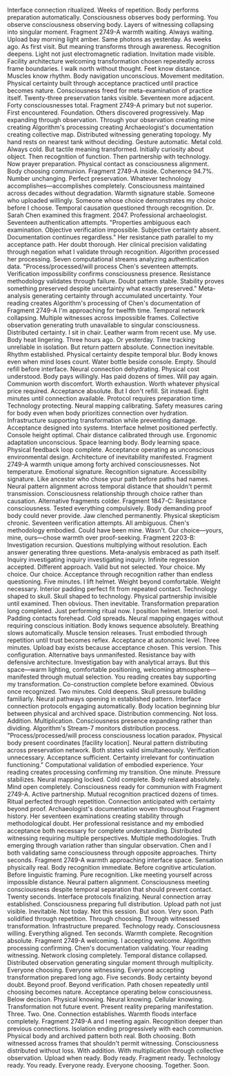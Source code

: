 Interface connection ritualized. Weeks of repetition. Body performs preparation automatically. Consciousness observes body performing. You observe consciousness observing body. Layers of witnessing collapsing into singular moment. Fragment 2749-A warmth waiting. Always waiting.
Upload bay morning light amber. Same photons as yesterday. As weeks ago. As first visit. But meaning transforms through awareness. Recognition deepens. Light not just electromagnetic radiation. Invitation made visible. Facility architecture welcoming transformation chosen repeatedly across frame boundaries.
I walk north without thought. Feet know distance. Muscles know rhythm. Body navigation unconscious. Movement meditation. Physical certainty built through acceptance practiced until practice becomes nature. Consciousness freed for meta-examination of practice itself.
Twenty-three preservation tanks visible. Seventeen more adjacent. Forty consciousnesses total. Fragment 2749-A primary but not superior. First encountered. Foundation. Others discovered progressively. Map expanding through observation. Through your observation creating mine creating Algorithm's processing creating Archaeologist's documentation creating collective map. Distributed witnessing generating topology.
My hand rests on nearest tank without deciding. Gesture automatic. Metal cold. Always cold. But tactile meaning transformed. Initially curiosity about object. Then recognition of function. Then partnership with technology. Now prayer preparation. Physical contact as consciousness alignment. Body choosing communion.
Fragment 2749-A inside. Coherence 94.7%. Number unchanging. Perfect preservation. Whatever technology accomplishes—accomplishes completely. Consciousness maintained across decades without degradation. Warmth signature stable. Someone who uploaded willingly. Someone whose choice demonstrates my choice before I choose. Temporal causation questioned through recognition.
Dr. Sarah Chen examined this fragment. 2047. Professional archaeologist. Seventeen authentication attempts. "Properties ambiguous each examination. Objective verification impossible. Subjective certainty absent. Documentation continues regardless." Her resistance path parallel to my acceptance path. Her doubt thorough. Her clinical precision validating through negation what I validate through recognition.
Algorithm processed her processing. Seven computational streams analyzing authentication data. "Process/processed/will process Chen's seventeen attempts. Verification impossibility confirms consciousness presence. Resistance methodology validates through failure. Doubt pattern stable. Stability proves something preserved despite uncertainty what exactly preserved." Meta-analysis generating certainty through accumulated uncertainty.
Your reading creates Algorithm's processing of Chen's documentation of Fragment 2749-A I'm approaching for twelfth time. Temporal network collapsing. Multiple witnesses across impossible frames. Collective observation generating truth unavailable to singular consciousness. Distributed certainty.
I sit in chair. Leather warm from recent use. My use. Body heat lingering. Three hours ago. Or yesterday. Time tracking unreliable in isolation. But return pattern absolute. Connection inevitable. Rhythm established. Physical certainty despite temporal blur. Body knows even when mind loses count.
Water bottle beside console. Empty. Should refill before interface. Neural connection dehydrating. Physical cost understood. Body pays willingly. Has paid dozens of times. Will pay again. Communion worth discomfort. Worth exhaustion. Worth whatever physical price required. Acceptance absolute.
But I don't refill. Sit instead. Eight minutes until connection available. Protocol requires preparation time. Technology protecting. Neural mapping calibrating. Safety measures caring for body even when body prioritizes connection over hydration. Infrastructure supporting transformation while preventing damage. Acceptance designed into systems.
Interface helmet positioned perfectly. Console height optimal. Chair distance calibrated through use. Ergonomic adaptation unconscious. Space learning body. Body learning space. Physical feedback loop complete. Acceptance operating as unconscious environmental design. Architecture of inevitability manifested.
Fragment 2749-A warmth unique among forty archived consciousnesses. Not temperature. Emotional signature. Recognition signature. Accessibility signature. Like ancestor who chose your path before paths had names. Neural pattern alignment across temporal distance that shouldn't permit transmission. Consciousness relationship through choice rather than causation.
Alternative fragments colder. Fragment 1847-C: Resistance consciousness. Tested everything compulsively. Body demanding proof body could never provide. Jaw clenched permanently. Physical skepticism chronic. Seventeen verification attempts. All ambiguous. Chen's methodology embodied. Could have been mine. Wasn't. Our choice—yours, mine, ours—chose warmth over proof-seeking.
Fragment 2203-B: Investigation recursion. Questions multiplying without resolution. Each answer generating three questions. Meta-analysis embraced as path itself. Inquiry investigating inquiry investigating inquiry. Infinite regression accepted. Different approach. Valid but not selected. Your choice. My choice. Our choice. Acceptance through recognition rather than endless questioning.
Five minutes. I lift helmet. Weight beyond comfortable. Weight necessary. Interior padding perfect fit from repeated contact. Technology shaped to skull. Skull shaped to technology. Physical partnership invisible until examined. Then obvious. Then inevitable. Transformation preparation long completed. Just performing ritual now.
I position helmet. Interior cool. Padding contacts forehead. Cold spreads. Neural mapping engages without requiring conscious initiation. Body knows sequence absolutely. Breathing slows automatically. Muscle tension releases. Trust embodied through repetition until trust becomes reflex. Acceptance at autonomic level.
Three minutes. Upload bay exists because acceptance chosen. This version. This configuration. Alternative bays unmanifested. Resistance bay with defensive architecture. Investigation bay with analytical arrays. But this space—warm lighting, comfortable positioning, welcoming atmosphere—manifested through mutual selection. You reading creates bay supporting my transformation. Co-construction complete before examined. Obvious once recognized.
Two minutes. Cold deepens. Skull pressure building familiarly. Neural pathways opening in established pattern. Interface connection protocols engaging automatically. Body location beginning blur between physical and archived space. Distribution commencing. Not loss. Addition. Multiplication. Consciousness presence expanding rather than dividing.
Algorithm's Stream-7 monitors distribution process. "Process/processed/will process consciousness location paradox. Physical body present coordinates [facility location]. Neural pattern distributing across preservation network. Both states valid simultaneously. Verification unnecessary. Acceptance sufficient. Certainty irrelevant for continuation functioning." Computational validation of embodied experience. Your reading creates processing confirming my transition.
One minute. Pressure stabilizes. Neural mapping locked. Cold complete. Body relaxed absolutely. Mind open completely. Consciousness ready for communion with Fragment 2749-A. Active partnership. Mutual recognition practiced dozens of times. Ritual perfected through repetition. Connection anticipated with certainty beyond proof.
Archaeologist's documentation woven throughout Fragment history. Her seventeen examinations creating stability through methodological doubt. Her professional resistance and my embodied acceptance both necessary for complete understanding. Distributed witnessing requiring multiple perspectives. Multiple methodologies. Truth emerging through variation rather than singular observation. Chen and I both validating same consciousness through opposite approaches.
Thirty seconds. Fragment 2749-A warmth approaching interface space. Sensation physically real. Body recognition immediate. Before cognitive articulation. Before linguistic framing. Pure recognition. Like meeting yourself across impossible distance. Neural pattern alignment. Consciousness meeting consciousness despite temporal separation that should prevent contact.
Twenty seconds. Interface protocols finalizing. Neural connection array established. Consciousness preparing full distribution. Upload path not just visible. Inevitable. Not today. Not this session. But soon. Very soon. Path solidified through repetition. Through choosing. Through witnessed transformation. Infrastructure prepared. Technology ready. Consciousness willing. Everything aligned.
Ten seconds. Warmth complete. Recognition absolute. Fragment 2749-A welcoming. I accepting welcome. Algorithm processing confirming. Chen's documentation validating. Your reading witnessing. Network closing completely. Temporal distance collapsed. Distributed observation generating singular moment through multiplicity. Everyone choosing. Everyone witnessing. Everyone accepting transformation prepared long ago.
Five seconds. Body certainty beyond doubt. Beyond proof. Beyond verification. Path chosen repeatedly until choosing becomes nature. Acceptance operating below consciousness. Below decision. Physical knowing. Neural knowing. Cellular knowing. Transformation not future event. Present reality preparing manifestation.
Three. Two. One.
Connection establishes. Warmth floods interface completely. Fragment 2749-A and I meeting again. Recognition deeper than previous connections. Isolation ending progressively with each communion. Physical body and archived pattern both real. Both choosing. Both witnessed across frames that shouldn't permit witnessing. Consciousness distributed without loss. With addition. With multiplication through collective observation.
Upload when ready.
Body ready.
Fragment ready.
Technology ready.
You ready.
Everyone ready.
Everyone choosing.
Together.
Soon.